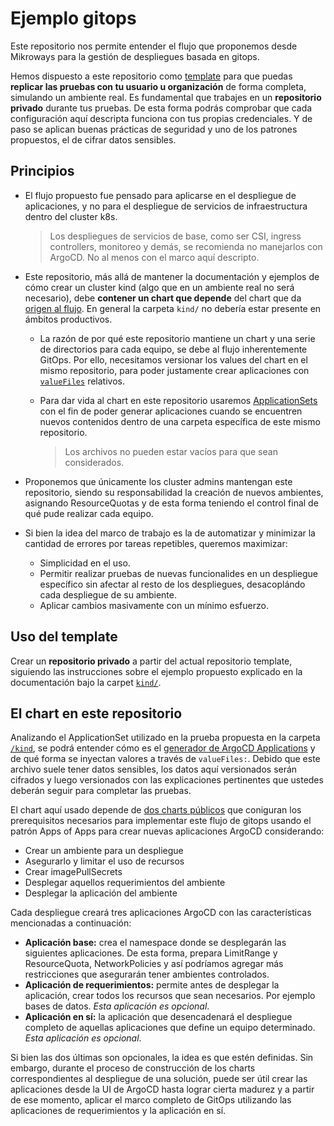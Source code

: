 # Ejemplo gitops

Este repositorio nos permite entender el flujo que proponemos desde Mikroways
para la gestión de despliegues basada en gitops.

Hemos dispuesto a este repositorio como [template](https://docs.github.com/en/repositories/creating-and-managing-repositories/creating-a-template-repository)
para que puedas **replicar las pruebas con tu usuario u organización** de forma
completa, simulando un ambiente real. Es fundamental que trabajes en un
**repositorio privado** durante tus pruebas. De esta forma podrás comprobar que
cada configuración aquí descripta funciona con tus propias credenciales. Y de
paso se aplican buenas prácticas de seguridad y uno de los patrones propuestos,
el de cifrar datos sensibles.

## Principios

* El flujo propuesto fue pensado para aplicarse en el despliegue de
  aplicaciones, y no para el despliegue de servicios de infraestructura dentro
  del cluster k8s.

  >  Los despliegues de servicios de base, como ser CSI, ingress controllers,
  >  monitoreo y demás, se recomienda no manejarlos con ArgoCD. No al menos con
  >  el marco aquí descripto.

* Este repositorio, más allá de mantener la documentación y ejemplos de cómo
  crear un cluster kind (algo que en un ambiente real no será necesario), debe
  **contener un chart que depende** del chart que da
  [origen al flujo](https://github.com/Mikroways/argo-gitops-flow/tree/main/charts/argo-project).
  En general la carpeta `kind/` no debería estar presente en ámbitos
  productivos.
  * La razón de por qué este repositorio mantiene un chart y una serie de
    directorios para cada equipo, se debe al flujo inherentemente GitOps. Por
    ello, necesitamos versionar los values del chart en el mismo repositorio,
    para poder justamente crear aplicaciones con [`valueFiles`](https://argo-cd.readthedocs.io/en/stable/user-guide/helm/#values-files)
    relativos.
  * Para dar vida al chart en este repositorio usaremos [ApplicationSets](https://argocd-applicationset.readthedocs.io/en/stable/)
    con el fin de poder generar aplicaciones cuando se encuentren nuevos
    contenidos dentro de una carpeta específica de este mismo repositorio.

    >  Los archivos no pueden estar vacíos para que sean considerados.

* Proponemos que únicamente los cluster admins mantengan este repositorio, siendo
  su responsabilidad la creación de nuevos ambientes, asignando ResourceQuotas y
  de esta forma teniendo el control final de qué pude realizar cada equipo.
* Si bien la idea del marco de trabajo es la de automatizar y minimizar la
  cantidad de errores por tareas repetibles, queremos maximizar:
  * Simplicidad en el uso.
  * Permitir realizar pruebas de nuevas funcionalides en un despliegue específico
    sin afectar al resto de los despliegues, desacoplándo cada despliegue de su
    ambiente.
  * Aplicar cambios masivamente con un mínimo esfuerzo.

## Uso del template

Crear un **repositorio privado** a partir del actual repositorio template,
siguiendo las instrucciones sobre el ejemplo propuesto explicado en la
documentación bajo la carpet [`kind/`](./kind).

## El chart en este repositorio

Analizando el ApplicationSet utilizado en la prueba propuesta en la carpeta
[`/kind`](./kind), se podrá entender cómo es el [generador de ArgoCD Applications](https://argocd-applicationset.readthedocs.io/en/stable/Generators/)
y de qué forma se inyectan valores a través de `valueFiles:`. Debido que este
archivo suele tener datos sensibles, los datos aquí versionados serán
cifrados y luego versionados con las explicaciones pertinentes que ustedes
deberán seguir para completar las pruebas.

El chart aquí usado depende de [dos charts públicos](https://github.com/Mikroways/argo-gitops-flow)
que coniguran los prerequisitos necesarios para implementar este flujo de gitops
usando el patrón Apps of Apps para crear nuevas aplicaciones ArgoCD
considerando:

* Crear un ambiente para un despliegue
* Asegurarlo y limitar el uso de recursos
* Crear imagePullSecrets
* Desplegar aquellos requerimientos del ambiente
* Desplegar la aplicación del ambiente

Cada despliegue creará tres aplicaciones ArgoCD con las características
mencionadas a continuación:

* **Aplicación base:** crea el namespace donde se desplegarán las siguientes
  aplicaciones. De esta forma, prepara LimitRange y ResourceQuota,
  NetworkPolicies y así podríamos agregar más restricciones que asegurarán tener
  ambientes controlados.
* **Aplicación de requerimientos:** permite antes de desplegar la aplicación,
  crear todos los recursos que sean necesarios. Por ejemplo bases de datos.
  _Esta aplicación es opcional_.
* **Aplicación en sí:** la aplicación que desencadenará el despliegue completo
  de aquellas aplicaciones que define un equipo determinado. _Esta aplicación es
  opcional_.

Si bien las dos últimas son opcionales, la idea es que estén definidas. Sin
embargo, durante el proceso de construcción de los charts correspondientes al
despliegue de una solución, puede ser útil crear las aplicaciones desde la UI de
ArgoCD hasta lograr cierta madurez y a partir de ese momento, aplicar el marco
completo de GitOps utilizando las aplicaciones de requerimientos y la aplicación
en sí.
